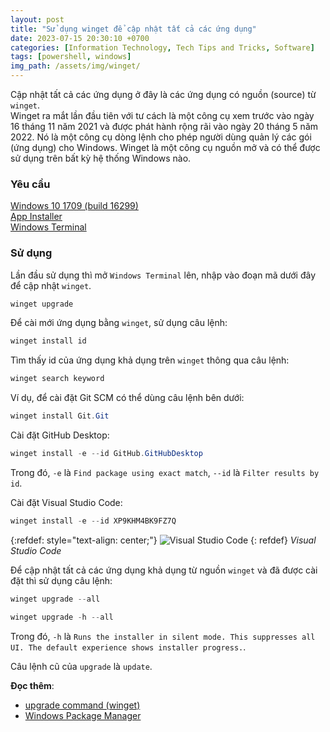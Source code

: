 ```yaml
---
layout: post
title: "Sử dụng winget để cập nhật tất cả các ứng dụng"
date: 2023-07-15 20:30:10 +0700
categories: [Information Technology, Tech Tips and Tricks, Software]
tags: [powershell, windows]
img_path: /assets/img/winget/
---
```


Cập nhật tất cả các ứng dụng ở đây là các ứng dụng có nguồn (source) từ `winget`.  
Winget ra mắt lần đầu tiên với tư cách là một công cụ xem trước vào ngày 16 tháng 11 năm 2021 và được phát hành rộng rãi vào ngày 20 tháng 5 năm 2022. Nó là một công cụ dòng lệnh cho phép người dùng quản lý các gói (ứng dụng) cho Windows. Winget là một công cụ nguồn mở và có thể được sử dụng trên bất kỳ hệ thống Windows nào.  

### Yêu cầu  
[Windows 10 1709 (build 16299)](https://www.microsoft.com/en-us/software-download/windows10)  
[App Installer](https://www.microsoft.com/p/app-installer/9nblggh4nns1#activetab=pivot:overviewtab)  
[Windows Terminal](https://apps.microsoft.com/store/detail/windows-terminal/9N0DX20HK701)  

### Sử dụng  
Lần đầu sử dụng thì mở `Windows Terminal` lên, nhập vào đoạn mã dưới đây để cập nhật `winget`.  
```powershell
winget upgrade
```  

Để cài mới ứng dụng bằng `winget`, sử dụng câu lệnh:  
```powershell
winget install id
```  

Tìm thấy id của ứng dụng khả dụng trên `winget` thông qua câu lệnh:  
```powershell
winget search keyword
```  

Ví dụ, để cài đặt Git SCM có thể dùng câu lệnh bên dưới:  
```powershell
winget install Git.Git
```  

Cài đặt GitHub Desktop:  
```powershell
winget install -e --id GitHub.GitHubDesktop
```  
Trong đó, `-e` là `Find package using exact match`, `--id` là `Filter results by id`.  

Cài đặt Visual Studio Code:
```powershell
winget install -e --id XP9KHM4BK9FZ7Q
```
{:refdef: style="text-align: center;"}
![Visual Studio Code](winget_install_XP9KHM4BK9FZ7Q.png)
{: refdef}
_Visual Studio Code_

Để cập nhật tất cả các ứng dụng khả dụng từ nguồn `winget` và đã được cài đặt thì sử dụng câu lệnh:  
```powershell
winget upgrade --all
```  
```powershell
winget upgrade -h --all
```  
Trong đó, `-h` là `Runs the installer in silent mode. This suppresses all UI. The default experience shows installer progress.`.  

Câu lệnh cũ của `upgrade` là `update`.  

**Đọc thêm**:
- [upgrade command (winget)](https://learn.microsoft.com/en-us/windows/package-manager/winget/upgrade)  
- [Windows Package Manager](https://learn.microsoft.com/en-us/windows/package-manager/)  
